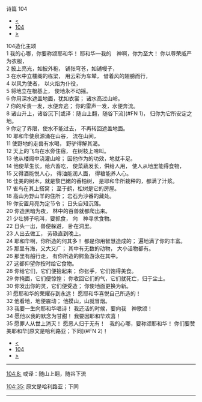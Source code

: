 ﻿





 诗篇 104




* [<](bible/PSA103.md)
* [104](bible/PSA.md)
* [>](bible/PSA105.md)



 
104造化主颂  
1 我的心哪，你要称颂耶和华！ 耶和华—我的　神啊，你为至大！ 你以尊荣威严为衣服，  
2 披上亮光，如披外袍， 铺张穹苍，如铺幔子，  
3 在水中立楼阁的栋梁， 用云彩为车辇， 借着风的翅膀而行，  
4 以风为使者， 以火焰为仆役，  
5 将地立在根基上， 使地永不动摇。  
6 你用深水遮盖地面，犹如衣裳； 诸水高过山岭。  
7 你的斥责一发，水便奔逃； 你的雷声一发，水便奔流。  
8 诸山升上，诸谷沉下[或译：随山上翻，随谷下流](#FN
1)， 归你为它所安定之地。  
9 你定了界限，使水不能过去， 不再转回遮盖地面。     
10 耶和华使泉源涌在山谷， 流在山间，  
11 使野地的走兽有水喝， 野驴得解其渴。  
12 天上的飞鸟在水旁住宿， 在树枝上啼叫。  
13 他从楼阁中浇灌山岭； 因他作为的功效，地就丰足。     
14 他使草生长，给六畜吃， 使菜蔬发长，供给人用， 使人从地里能得食物，  
15 又得酒能悦人心， 得油能润人面， 得粮能养人心。  
16 佳美的树木，就是黎巴嫩的香柏树， 是耶和华所栽种的，都满了汁浆。  
17 雀鸟在其上搭窝； 至于鹤，松树是它的房屋。  
18 高山为野山羊的住所； 岩石为沙番的藏处。  
19 你安置月亮为定节令； 日头自知沉落。  
20 你造黑暗为夜， 林中的百兽就都爬出来。  
21 少壮狮子吼叫，要抓食， 向　神寻求食物。  
22 日头一出，兽便躲避， 卧在洞里。  
23 人出去做工， 劳碌直到晚上。     
24 耶和华啊，你所造的何其多！ 都是你用智慧造成的； 遍地满了你的丰富。  
25 那里有海，又大又广； 其中有无数的动物， 大小活物都有。  
26 那里有船行走， 有你所造的鳄鱼游泳在其中。     
27 这都仰望你按时给它食物。  
28 你给它们，它们便拾起来； 你张手，它们饱得美食。  
29 你掩面，它们便惊惶； 你收回它们的气，它们就死亡，归于尘土。  
30 你发出你的灵，它们便受造； 你使地面更换为新。     
31 愿耶和华的荣耀存到永远！ 愿耶和华喜悦自己所造的！  
32 他看地，地便震动； 他摸山，山就冒烟。  
33 我要一生向耶和华唱诗！ 我还活的时候，要向我　神歌颂！  
34 愿他以我的默念为甘甜！ 我要因耶和华欢喜！  
35 愿罪人从世上消灭！ 愿恶人归于无有！    我的心哪，要称颂耶和华！ 你们要赞美耶和华[原文是哈利路亚；下同](#FN
2)！ 
* [<](bible/PSA103.md)
* [104](bible/PSA.md)
* [>](bible/PSA105.md)





---


[104:8:](#V8)
或译：随山上翻，随谷下流


[104:35:](#V35)
原文是哈利路亚；下同




---









